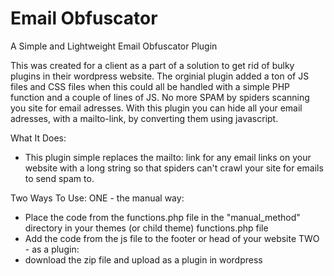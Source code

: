 # Email Obfuscator
A Simple and Lightweight Email Obfuscator Plugin

This was created for a client as a part of a solution to get rid of bulky plugins in their wordpress website. The orginial plugin added a ton of JS files and CSS files when this could all be handled with a simple PHP function and a couple of lines of JS. No more SPAM by spiders scanning you site for email adresses. With this plugin you can hide all your email adresses, with a mailto-link, by converting them using javascript.

What It Does:
- This plugin simple replaces the mailto: link for any email links on your website with a long string so that spiders can't crawl your site for emails to send spam to.

Two Ways To Use:
ONE - the manual way:
- Place the code from the functions.php file in the "manual_method" directory in your themes (or child theme) functions.php file
- Add the code from the js file to the footer or head of your website
TWO - as a plugin:
- download the zip file and upload as a plugin in wordpress
